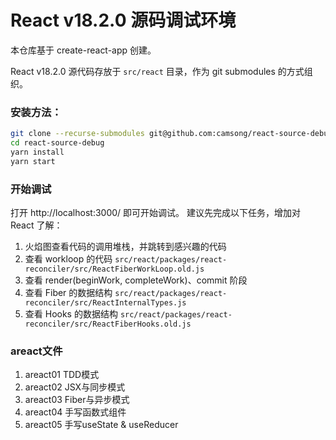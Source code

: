 # React v18.2.0 源码调试环境

本仓库基于 create-react-app 创建。

React v18.2.0 源代码存放于 `src/react` 目录，作为 git submodules 的方式组织。

### 安装方法：

```sh
git clone --recurse-submodules git@github.com:camsong/react-source-debug.git
cd react-source-debug
yarn install
yarn start
```

### 开始调试
打开 http://localhost:3000/ 即可开始调试。
建议先完成以下任务，增加对 React 了解：
1. 火焰图查看代码的调用堆栈，并跳转到感兴趣的代码
2. 查看 workloop 的代码 `src/react/packages/react-reconciler/src/ReactFiberWorkLoop.old.js`
3. 查看 render(beginWork, completeWork)、commit 阶段
4. 查看 Fiber 的数据结构 `src/react/packages/react-reconciler/src/ReactInternalTypes.js`
5. 查看 Hooks 的数据结构 `src/react/packages/react-reconciler/src/ReactFiberHooks.old.js`

### areact文件
1. areact01  TDD模式
2. areact02  JSX与同步模式
3. areact03  Fiber与异步模式
4. areact04  手写函数式组件
5. areact05  手写useState & useReducer


